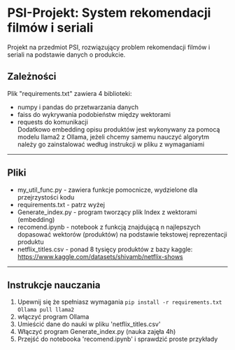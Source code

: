 # PSI-Projekt: System rekomendacji filmów i seriali
Projekt na przedmiot PSI, rozwiązujący problem rekomendacji filmów i seriali na podstawie danych o produkcie.

## Zależności
Plik "requirements.txt" zawiera 4 biblioteki:
- numpy i pandas do przetwarzania danych
- faiss do wykrywania podobieństw między wektorami
- requests do komunikacji\
Dodatkowo embedding opisu produktów jest wykonywany za pomocą modelu llama2 z Ollama, jeżeli chcemy samemu nauczyć algorytm należy go zainstalować według instrukcji w pliku z wymaganiami

___

## Pliki
- my_util_func.py - zawiera funkcje pomocnicze, wydzielone dla przejrzystości kodu
- requirements.txt - patrz wyżej
- Generate_index.py - program tworzący plik Index z wektorami (embedding)
- recomend.ipynb - notebook z funkcją znajdującą n najlepszych dopasować wektorów (produktów) na podstawie tekstowej reprezentacji produktu
- netflix_titles.csv - ponad 8 tysięcy produktów z bazy kaggle: https://www.kaggle.com/datasets/shivamb/netflix-shows

___

## Instrukcje nauczania
1. Upewnij się że spełniasz wymagania
`pip install -r requirements.txt`
`Ollama pull llama2`
3. włączyć program Ollama
4. Umieścić dane do nauki w pliku 'netflix_titles.csv'
5. Włączyć program Generate_index.py (nauka zajęła 4h)
6. Przejść do notebooka 'recomend.ipynb' i sprawdzić proste przykłady
